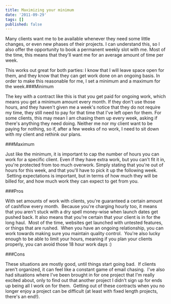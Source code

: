 ```yaml
---
title: Maximizing your minimum
date: '2011-09-29'
tags: []
published: false
---
```


Many clients want me to be available whenever they need some little changes, or even new phases of their projects.  I can understand this, so I also offer the opportunity to book a permanent weekly slot with me. Most of the time, this means that they'll want me for an average amount of time per week.

This works out great for both parties:  I know that I will leave space open for them, and they know that they can get work done on an ongoing basis.
In order to make this reasonable for me, I set a minimum and a maximum for the week.###Minimum

The key with a contract like this is that you get paid for ongoing work, which means you get a minimum amount every month. If they don't use those hours, and they haven't given me a week's notice that they do not require my time, they still need to pay for that time that I've left open for them.  For some clients, this may mean I am chasing them up every week, asking if there's anything they need doing.  Neither me nor my client want to be paying for nothing, so if, after a few weeks of no work, I need to sit down with my client and rethink our plans.

###Maximum

Just like the minimum, it is important to cap the number of hours you can work for a specific client.  Even if they have extra work, but you can't fit it in, you're protected from too much overwork.  Simply stating that you're out of hours for this week, and that you'll have to pick it up the following week.  Setting expectations is important, but in terms of how much they will be billed for, and how much work they can expect to get from you.

###Pros

With set amounts of work with clients, you're guaranteed a certain amount of cashflow every month.  Because you're charging hourly too, it means that you aren't stuck with a dry spell money-wise when launch dates get pushed back. It also means that you're certain that your client is in for the long haul.  Most of the time, websites get launched with untested features, or things that are rushed.  When you have an ongoing relationship, you can work towards making sure you maintain quality control.  You're also lucky enough to be able to limit your hours, meaning if you plan your clients properly, you can avoid those 18 hour work days :)

###Cons

These situations are mostly good, until things start going bad.  If clients aren't organized, it can feel like a constant game of email chasing.  I've also had situations where I've been brought in for one project that I'm really excited about, only to find out that another project I didn't sign up for ends up being all I work on for them.  Getting out of these contracts when you no longer enjoy a project can be difficult (at least with fixed length projects, there's an end!).
